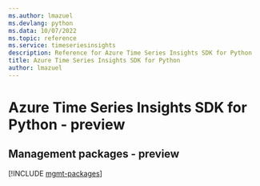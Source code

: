 ```yaml
---
ms.author: lmazuel
ms.devlang: python
ms.data: 10/07/2022
ms.topic: reference
ms.service: timeseriesinsights
description: Reference for Azure Time Series Insights SDK for Python
title: Azure Time Series Insights SDK for Python
author: lmazuel
---
```

# Azure Time Series Insights SDK for Python - preview

## Management packages - preview
[!INCLUDE [mgmt-packages](time-series-insights-mgmt-index.md)]
